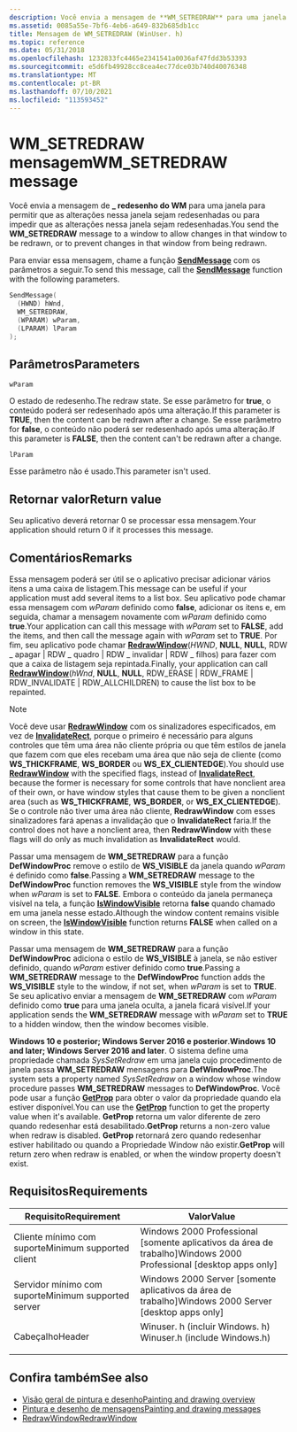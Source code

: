 ```yaml
---
description: Você envia a mensagem de **WM_SETREDRAW** para uma janela para permitir que as alterações nessa janela sejam redesenhadas ou para impedir que as alterações nessa janela sejam redesenhadas.
ms.assetid: 0085a55e-7bf6-4eb6-a649-832b685db1cc
title: Mensagem de WM_SETREDRAW (WinUser. h)
ms.topic: reference
ms.date: 05/31/2018
ms.openlocfilehash: 1232833fc4465e2341541a0036af47fdd3b53393
ms.sourcegitcommit: e5d6fb49928cc8cea4ec77dce03b740d40076348
ms.translationtype: MT
ms.contentlocale: pt-BR
ms.lasthandoff: 07/10/2021
ms.locfileid: "113593452"
---
```

# <a name="wm_setredraw-message"></a><span data-ttu-id="e1819-103">WM_SETREDRAW mensagem</span><span class="sxs-lookup"><span data-stu-id="e1819-103">WM_SETREDRAW message</span></span>

<span data-ttu-id="e1819-104">Você envia a mensagem de **\_ redesenho do WM** para uma janela para permitir que as alterações nessa janela sejam redesenhadas ou para impedir que as alterações nessa janela sejam redesenhadas.</span><span class="sxs-lookup"><span data-stu-id="e1819-104">You send the **WM\_SETREDRAW** message to a window to allow changes in that window to be redrawn, or to prevent changes in that window from being redrawn.</span></span>

<span data-ttu-id="e1819-105">Para enviar essa mensagem, chame a função [**SendMessage**](/windows/win32/api/winuser/nf-winuser-sendmessage) com os parâmetros a seguir.</span><span class="sxs-lookup"><span data-stu-id="e1819-105">To send this message, call the [**SendMessage**](/windows/win32/api/winuser/nf-winuser-sendmessage) function with the following parameters.</span></span>

```C++
SendMessage(
  (HWND) hWnd,
  WM_SETREDRAW,
  (WPARAM) wParam,
  (LPARAM) lParam
);
```

## <a name="parameters"></a><span data-ttu-id="e1819-106">Parâmetros</span><span class="sxs-lookup"><span data-stu-id="e1819-106">Parameters</span></span>

`wParam`

<span data-ttu-id="e1819-107">O estado de redesenho.</span><span class="sxs-lookup"><span data-stu-id="e1819-107">The redraw state.</span></span> <span data-ttu-id="e1819-108">Se esse parâmetro for **true**, o conteúdo poderá ser redesenhado após uma alteração.</span><span class="sxs-lookup"><span data-stu-id="e1819-108">If this parameter is **TRUE**, then the content can be redrawn after a change.</span></span> <span data-ttu-id="e1819-109">Se esse parâmetro for **false**, o conteúdo não poderá ser redesenhado após uma alteração.</span><span class="sxs-lookup"><span data-stu-id="e1819-109">If this parameter is **FALSE**, then the content can't be redrawn after a change.</span></span>

`lParam`

<span data-ttu-id="e1819-110">Esse parâmetro não é usado.</span><span class="sxs-lookup"><span data-stu-id="e1819-110">This parameter isn't used.</span></span>

## <a name="return-value"></a><span data-ttu-id="e1819-111">Retornar valor</span><span class="sxs-lookup"><span data-stu-id="e1819-111">Return value</span></span>

<span data-ttu-id="e1819-112">Seu aplicativo deverá retornar 0 se processar essa mensagem.</span><span class="sxs-lookup"><span data-stu-id="e1819-112">Your application should return 0 if it processes this message.</span></span>

## <a name="remarks"></a><span data-ttu-id="e1819-113">Comentários</span><span class="sxs-lookup"><span data-stu-id="e1819-113">Remarks</span></span>

<span data-ttu-id="e1819-114">Essa mensagem poderá ser útil se o aplicativo precisar adicionar vários itens a uma caixa de listagem.</span><span class="sxs-lookup"><span data-stu-id="e1819-114">This message can be useful if your application must add several items to a list box.</span></span> <span data-ttu-id="e1819-115">Seu aplicativo pode chamar essa mensagem com *wParam* definido como **false**, adicionar os itens e, em seguida, chamar a mensagem novamente com *wParam* definido como **true**.</span><span class="sxs-lookup"><span data-stu-id="e1819-115">Your application can call this message with *wParam* set to **FALSE**, add the items, and then call the message again with *wParam* set to **TRUE**.</span></span> <span data-ttu-id="e1819-116">Por fim, seu aplicativo pode chamar [**RedrawWindow**](/windows/win32/api/Winuser/nf-winuser-redrawwindow)(*HWND*, **NULL**, **NULL**, RDW \_ apagar \| RDW \_ quadro \| RDW \_ invalidar \| RDW \_ filhos) para fazer com que a caixa de listagem seja repintada.</span><span class="sxs-lookup"><span data-stu-id="e1819-116">Finally, your application can call [**RedrawWindow**](/windows/win32/api/Winuser/nf-winuser-redrawwindow)(*hWnd*, **NULL**, **NULL**, RDW\_ERASE \| RDW\_FRAME \| RDW\_INVALIDATE \| RDW\_ALLCHILDREN) to cause the list box to be repainted.</span></span>

> [!NOTE] 
> <span data-ttu-id="e1819-117">Você deve usar [**RedrawWindow**](/windows/win32/api/Winuser/nf-winuser-redrawwindow) com os sinalizadores especificados, em vez de [**InvalidateRect**](/windows/win32/api/Winuser/nf-winuser-invalidaterect), porque o primeiro é necessário para alguns controles que têm uma área não cliente própria ou que têm estilos de janela que fazem com que eles recebam uma área que não seja de cliente (como **WS_THICKFRAME**, **WS_BORDER** ou **WS_EX_CLIENTEDGE**).</span><span class="sxs-lookup"><span data-stu-id="e1819-117">You should use [**RedrawWindow**](/windows/win32/api/Winuser/nf-winuser-redrawwindow) with the specified flags, instead of [**InvalidateRect**](/windows/win32/api/Winuser/nf-winuser-invalidaterect), because the former is necessary for some controls that have nonclient area of their own, or have window styles that cause them to be given a nonclient area (such as **WS_THICKFRAME**, **WS_BORDER**, or **WS_EX_CLIENTEDGE**).</span></span> <span data-ttu-id="e1819-118">Se o controle não tiver uma área não cliente, **RedrawWindow** com esses sinalizadores fará apenas a invalidação que o **InvalidateRect** faria.</span><span class="sxs-lookup"><span data-stu-id="e1819-118">If the control does not have a nonclient area, then **RedrawWindow** with these flags will do only as much invalidation as **InvalidateRect** would.</span></span>

<span data-ttu-id="e1819-119">Passar uma mensagem de **WM_SETREDRAW** para a função **DefWindowProc** remove o estilo de **WS_VISIBLE** da janela quando *wParam* é definido como **false**.</span><span class="sxs-lookup"><span data-stu-id="e1819-119">Passing a **WM_SETREDRAW** message to the **DefWindowProc** function removes the **WS_VISIBLE** style from the window when *wParam* is set to **FALSE**.</span></span> <span data-ttu-id="e1819-120">Embora o conteúdo da janela permaneça visível na tela, a função [**IsWindowVisible**](/windows/win32/api/winuser/nf-winuser-iswindowvisible) retorna **false** quando chamado em uma janela nesse estado.</span><span class="sxs-lookup"><span data-stu-id="e1819-120">Although the window content remains visible on screen, the [**IsWindowVisible**](/windows/win32/api/winuser/nf-winuser-iswindowvisible) function returns **FALSE** when called on a window in this state.</span></span> 

<span data-ttu-id="e1819-121">Passar uma mensagem de **WM_SETREDRAW** para a função **DefWindowProc** adiciona o estilo de **WS_VISIBLE** à janela, se não estiver definido, quando *wParam* estiver definido como **true**.</span><span class="sxs-lookup"><span data-stu-id="e1819-121">Passing a **WM_SETREDRAW** message to the **DefWindowProc** function adds the **WS_VISIBLE** style to the window, if not set, when *wParam* is set to **TRUE**.</span></span> <span data-ttu-id="e1819-122">Se seu aplicativo enviar a mensagem de **WM_SETREDRAW** com *wParam* definido como **true** para uma janela oculta, a janela ficará visível.</span><span class="sxs-lookup"><span data-stu-id="e1819-122">If your application sends the **WM_SETREDRAW** message with *wParam* set to **TRUE** to a hidden window, then the window becomes visible.</span></span> 

<span data-ttu-id="e1819-123">**Windows 10 e posterior; Windows Server 2016 e posterior**.</span><span class="sxs-lookup"><span data-stu-id="e1819-123">**Windows 10 and later; Windows Server 2016 and later**.</span></span> <span data-ttu-id="e1819-124">O sistema define uma propriedade chamada *SysSetRedraw* em uma janela cujo procedimento de janela passa **WM_SETREDRAW** mensagens para **DefWindowProc**.</span><span class="sxs-lookup"><span data-stu-id="e1819-124">The system sets a property named *SysSetRedraw* on a window whose window procedure passes **WM_SETREDRAW** messages to **DefWindowProc**.</span></span> <span data-ttu-id="e1819-125">Você pode usar a função [**GetProp**](/windows/win32/api/Winuser/nf-winuser-getpropa) para obter o valor da propriedade quando ela estiver disponível.</span><span class="sxs-lookup"><span data-stu-id="e1819-125">You can use the [**GetProp**](/windows/win32/api/Winuser/nf-winuser-getpropa) function to get the property value when it's available.</span></span> <span data-ttu-id="e1819-126">**GetProp** retorna um valor diferente de zero quando redesenhar está desabilitado.</span><span class="sxs-lookup"><span data-stu-id="e1819-126">**GetProp** returns a non-zero value when redraw is disabled.</span></span> <span data-ttu-id="e1819-127">**GetProp** retornará zero quando redesenhar estiver habilitado ou quando a Propriedade Window não existir.</span><span class="sxs-lookup"><span data-stu-id="e1819-127">**GetProp** will return zero when redraw is enabled, or when the window property doesn't exist.</span></span> 

## <a name="requirements"></a><span data-ttu-id="e1819-128">Requisitos</span><span class="sxs-lookup"><span data-stu-id="e1819-128">Requirements</span></span>

| <span data-ttu-id="e1819-129">Requisito</span><span class="sxs-lookup"><span data-stu-id="e1819-129">Requirement</span></span> | <span data-ttu-id="e1819-130">Valor</span><span class="sxs-lookup"><span data-stu-id="e1819-130">Value</span></span> |
|-|-|
| <span data-ttu-id="e1819-131">Cliente mínimo com suporte</span><span class="sxs-lookup"><span data-stu-id="e1819-131">Minimum supported client</span></span> | <span data-ttu-id="e1819-132">Windows 2000 Professional \[somente aplicativos da área de trabalho\]</span><span class="sxs-lookup"><span data-stu-id="e1819-132">Windows 2000 Professional \[desktop apps only\]</span></span> |
| <span data-ttu-id="e1819-133">Servidor mínimo com suporte</span><span class="sxs-lookup"><span data-stu-id="e1819-133">Minimum supported server</span></span> | <span data-ttu-id="e1819-134">Windows 2000 Server \[somente aplicativos da área de trabalho\]</span><span class="sxs-lookup"><span data-stu-id="e1819-134">Windows 2000 Server \[desktop apps only\]</span></span> |
| <span data-ttu-id="e1819-135">Cabeçalho</span><span class="sxs-lookup"><span data-stu-id="e1819-135">Header</span></span> | <dl><span data-ttu-id="e1819-136"><dt>Winuser. h (incluir Windows. h)</dt></span><span class="sxs-lookup"><span data-stu-id="e1819-136"><dt>Winuser.h (include Windows.h)</dt></span></span></dl> |

## <a name="see-also"></a><span data-ttu-id="e1819-137">Confira também</span><span class="sxs-lookup"><span data-stu-id="e1819-137">See also</span></span>

* [<span data-ttu-id="e1819-138">Visão geral de pintura e desenho</span><span class="sxs-lookup"><span data-stu-id="e1819-138">Painting and drawing overview</span></span>](painting-and-drawing.md)
* [<span data-ttu-id="e1819-139">Pintura e desenho de mensagens</span><span class="sxs-lookup"><span data-stu-id="e1819-139">Painting and drawing messages</span></span>](painting-and-drawing-messages.md)
* [<span data-ttu-id="e1819-140">RedrawWindow</span><span class="sxs-lookup"><span data-stu-id="e1819-140">RedrawWindow</span></span>](/windows/win32/api/Winuser/nf-winuser-redrawwindow)
